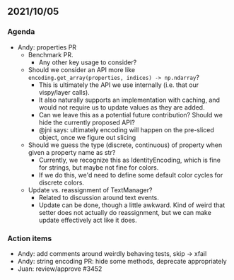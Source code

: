 ## 2021/10/05

### Agenda

- Andy: properties PR
	- Benchmark PR.
	    - Any other key usage to consider?
	- Should we consider an API more like `encoding.get_array(properties, indices) -> np.ndarray`?
	    - This is ultimately the API we use internally (i.e. that our vispy/layer calls).
	    - It also naturally supports an implementation with caching, and would not require us to update values as they are added.
	    - Can we leave this as a potential future contribution? Should we hide the currently proposed API?
	    - @jni says: ultimately encoding will happen on the pre-sliced object, once we figure out slicing
	- Should we guess the type (discrete, continuous) of property when given a property name as str?
		- Currently, we recognize this as IdentityEncoding, which is fine for strings, but maybe not fine for colors.
		- If we do this, we'd need to define some default color cycles for discrete colors.
	- Update vs. reassignment of TextManager?
        - Related to discussion around text events.
        - Update can be done, though a little awkward. Kind of weird that setter does not actually do reassignment, but we can make update effectively act like it does.

### Action items

- Andy: add comments around weirdly behaving tests, skip -> xfail
- Andy: string encoding PR: hide some methods, deprecate appropriately
- Juan: review/approve #3452
